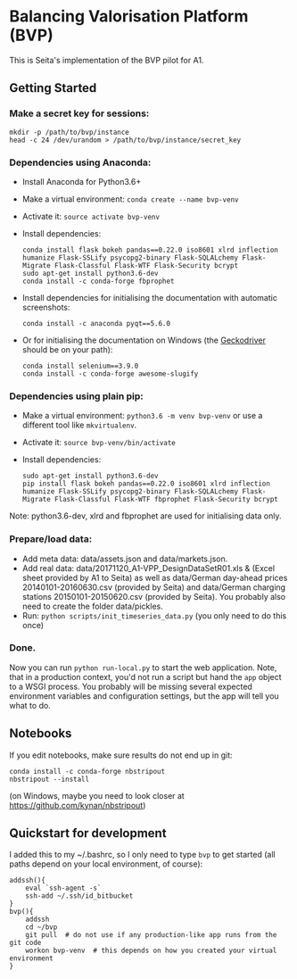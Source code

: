 # Balancing Valorisation Platform (BVP)

This is Seita's implementation of the BVP pilot for A1.

## Getting Started

### Make a secret key for sessions:

    mkdir -p /path/to/bvp/instance
    head -c 24 /dev/urandom > /path/to/bvp/instance/secret_key

### Dependencies using Anaconda:
* Install Anaconda for Python3.6+
* Make a virtual environment: `conda create --name bvp-venv`
* Activate it: `source activate bvp-venv`
* Install dependencies:

      conda install flask bokeh pandas==0.22.0 iso8601 xlrd inflection humanize Flask-SSLify psycopg2-binary Flask-SQLALchemy Flask-Migrate Flask-Classful Flask-WTF Flask-Security bcrypt
      sudo apt-get install python3.6-dev
      conda install -c conda-forge fbprophet
* Install dependencies for initialising the documentation with automatic screenshots:

      conda install -c anaconda pyqt==5.6.0
* Or for initialising the documentation on Windows (the [Geckodriver](https://github.com/mozilla/geckodriver/releases) should be on your path):

      conda install selenium==3.9.0
      conda install -c conda-forge awesome-slugify

### Dependencies using plain pip:
* Make a virtual environment: `python3.6 -m venv bvp-venv` or use a different tool like `mkvirtualenv`.
* Activate it: `source bvp-venv/bin/activate`
* Install dependencies:

      sudo apt-get install python3.6-dev
      pip install flask bokeh pandas==0.22.0 iso8601 xlrd inflection humanize Flask-SSLify psycopg2-binary Flask-SQLALchemy Flask-Migrate Flask-Classful Flask-WTF fbprophet Flask-Security bcrypt


Note: python3.6-dev, xlrd and fbprophet are used for initialising data only.

### Prepare/load data:

* Add meta data: data/assets.json and data/markets.json.
* Add real data: data/20171120_A1-VPP_DesignDataSetR01.xls & (Excel sheet provided by A1 to Seita)
  as well as data/German day-ahead prices 20140101-20160630.csv (provided by Seita)
  and data/German charging stations 20150101-20150620.csv (provided by Seita).
  You probably also need to create the folder data/pickles.
* Run: `python scripts/init_timeseries_data.py` (you only need to do this once)


### Done.

Now you can run `python run-local.py` to start the web application. Note, that in a production context,
you'd not run a script but hand the `app` object to a WSGI process.
You probably will be missing several expected environment variables and configuration settings,
but the app will tell you what to do.


## Notebooks

If you edit notebooks, make sure results do not end up in git:

    conda install -c conda-forge nbstripout
    nbstripout --install

(on Windows, maybe you need to look closer at https://github.com/kynan/nbstripout)


## Quickstart for development

I added this to my ~/.bashrc, so I only need to type `bvp` to get started (all paths depend on your local environment, of course):

    addssh(){
        eval `ssh-agent -s`
        ssh-add ~/.ssh/id_bitbucket
    }
    bvp(){
        addssh
        cd ~/bvp  
        git pull  # do not use if any production-like app runs from the git code                                                                                                                                                                     
        workon bvp-venv  # this depends on how you created your virtual environment
    }
